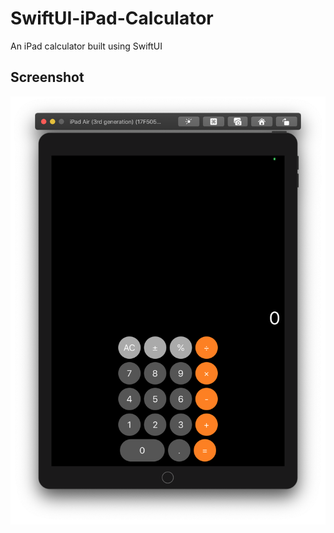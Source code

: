# SwiftUI-iPad-Calculator
An iPad calculator built using SwiftUI

## Screenshot
![Screenshot](/screenshots/ipad.png)
